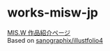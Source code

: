 # works-misw-jp

[MIS.W 作品紹介ページ](https://misw.jp/works/)<br />
Based on [sanographix/illustfolio4](https://github.com/sanographix/illustfolio4/)
